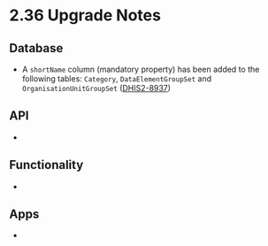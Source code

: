 # 2.36 Upgrade Notes

## Database

- A `shortName` column (mandatory property) has been added to the following tables: `Category`, `DataElementGroupSet` and `OrganisationUnitGroupSet` ([DHIS2-8937](https://jira.dhis2.org/browse/DHIS2-8937))

## API

- 

## Functionality

- 

## Apps

- 
